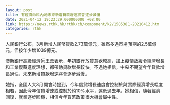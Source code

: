 ```yaml
---
layout: post
title: 有經濟師料內地未來新增貸款增速將會逐步減慢
date: 2021-04-12 19:23:29.000000000 +08:00
link: https://news.rthk.hk/rthk/ch/component/k2/1585381-20210412.htm
categories: rthk
---
```


人民銀行公布，3月新增人民幣貸款2.73萬億元，雖然多過市場預期的2.5萬億元，但按年少增1039億元。

澳新銀行高級經濟師王蕊表示，年初銀行放貸意欲較高，加上疫情放緩令經濟增長和工業復蘇進度理想，都帶動貸款增長較快。不過她相信，中央不期望今年貸款增長過快，未來新增貸款增速將會逐步減慢。

她指，全國人大3月開會時提到，今年信貸增長速度會控制於與實際經濟增長幅度相若，因此今年信貸增速或控制於約10%水平，遠低過去年。她相信，隨著經濟回復，就業逐步回穩，相信今年貨幣政策很大機會屬中性。
